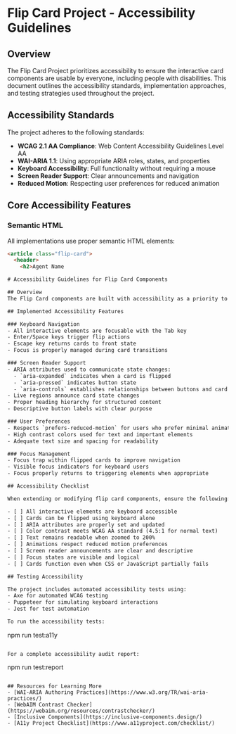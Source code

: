 # Flip Card Project - Accessibility Guidelines

## Overview

The Flip Card Project prioritizes accessibility to ensure the interactive card components are usable by everyone, including people with disabilities. This document outlines the accessibility standards, implementation approaches, and testing strategies used throughout the project.

## Accessibility Standards

The project adheres to the following standards:

- **WCAG 2.1 AA Compliance**: Web Content Accessibility Guidelines Level AA
- **WAI-ARIA 1.1**: Using appropriate ARIA roles, states, and properties
- **Keyboard Accessibility**: Full functionality without requiring a mouse
- **Screen Reader Support**: Clear announcements and navigation
- **Reduced Motion**: Respecting user preferences for reduced animation

## Core Accessibility Features

### Semantic HTML

All implementations use proper semantic HTML elements:

```html
<article class="flip-card">
  <header>
    <h2>Agent Name

# Accessibility Guidelines for Flip Card Components

## Overview
The Flip Card components are built with accessibility as a priority to ensure they are usable by everyone, including people with disabilities. This document outlines the accessibility features implemented and guidelines for maintaining accessibility when extending the components.

## Implemented Accessibility Features

### Keyboard Navigation
- All interactive elements are focusable with the Tab key
- Enter/Space keys trigger flip actions
- Escape key returns cards to front state
- Focus is properly managed during card transitions

### Screen Reader Support
- ARIA attributes used to communicate state changes:
  - `aria-expanded` indicates when a card is flipped
  - `aria-pressed` indicates button state
  - `aria-controls` establishes relationships between buttons and card faces
- Live regions announce card state changes
- Proper heading hierarchy for structured content
- Descriptive button labels with clear purpose

### User Preferences
- Respects `prefers-reduced-motion` for users who prefer minimal animation
- High contrast colors used for text and important elements
- Adequate text size and spacing for readability

### Focus Management
- Focus trap within flipped cards to improve navigation
- Visible focus indicators for keyboard users
- Focus properly returns to triggering elements when appropriate

## Accessibility Checklist

When extending or modifying flip card components, ensure the following:

- [ ] All interactive elements are keyboard accessible
- [ ] Cards can be flipped using keyboard alone
- [ ] ARIA attributes are properly set and updated
- [ ] Color contrast meets WCAG AA standard (4.5:1 for normal text)
- [ ] Text remains readable when zoomed to 200%
- [ ] Animations respect reduced motion preferences
- [ ] Screen reader announcements are clear and descriptive
- [ ] Focus states are visible and logical
- [ ] Cards function even when CSS or JavaScript partially fails

## Testing Accessibility

The project includes automated accessibility tests using:
- Axe for automated WCAG testing
- Puppeteer for simulating keyboard interactions
- Jest for test automation

To run the accessibility tests:
```
npm run test:a11y
```

For a complete accessibility audit report:
```
npm run test:report
```

## Resources for Learning More
- [WAI-ARIA Authoring Practices](https://www.w3.org/TR/wai-aria-practices/)
- [WebAIM Contrast Checker](https://webaim.org/resources/contrastchecker/)
- [Inclusive Components](https://inclusive-components.design/)
- [A11y Project Checklist](https://www.a11yproject.com/checklist/)